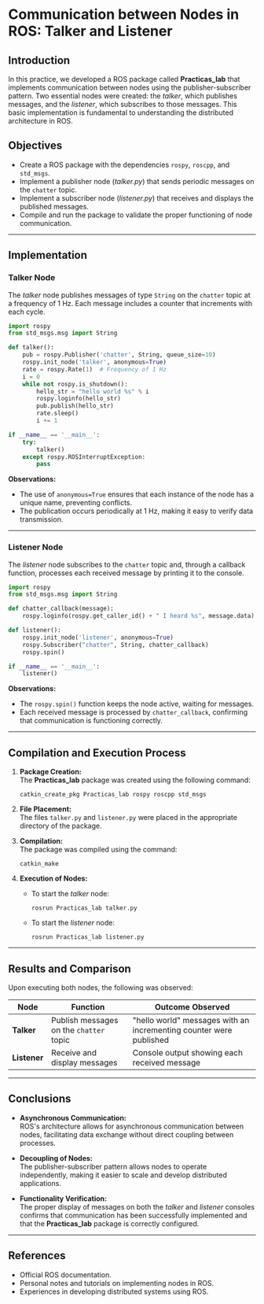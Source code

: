 # Communication between Nodes in ROS: Talker and Listener

## Introduction
In this practice, we developed a ROS package called **Practicas_lab** that implements communication between nodes using the publisher-subscriber pattern. Two essential nodes were created: the *talker*, which publishes messages, and the *listener*, which subscribes to those messages. This basic implementation is fundamental to understanding the distributed architecture in ROS.

## Objectives
- Create a ROS package with the dependencies `rospy`, `roscpp`, and `std_msgs`.
- Implement a publisher node (*talker.py*) that sends periodic messages on the `chatter` topic.
- Implement a subscriber node (*listener.py*) that receives and displays the published messages.
- Compile and run the package to validate the proper functioning of node communication.

---

## Implementation

### Talker Node
The *talker* node publishes messages of type `String` on the `chatter` topic at a frequency of 1 Hz. Each message includes a counter that increments with each cycle.

```python
import rospy
from std_msgs.msg import String

def talker():
    pub = rospy.Publisher('chatter', String, queue_size=10)
    rospy.init_node('talker', anonymous=True)
    rate = rospy.Rate(1)  # Frequency of 1 Hz
    i = 0
    while not rospy.is_shutdown():
        hello_str = "hello world %s" % i
        rospy.loginfo(hello_str)
        pub.publish(hello_str)
        rate.sleep()
        i += 1

if __name__ == '__main__':
    try:
        talker()
    except rospy.ROSInterruptException:
        pass
```

**Observations:**
- The use of `anonymous=True` ensures that each instance of the node has a unique name, preventing conflicts.
- The publication occurs periodically at 1 Hz, making it easy to verify data transmission.

---

### Listener Node
The *listener* node subscribes to the `chatter` topic and, through a callback function, processes each received message by printing it to the console.

```python
import rospy
from std_msgs.msg import String

def chatter_callback(message):
    rospy.loginfo(rospy.get_caller_id() + " I heard %s", message.data)

def listener():
    rospy.init_node('listener', anonymous=True)
    rospy.Subscriber("chatter", String, chatter_callback)
    rospy.spin()

if __name__ == '__main__':
    listener()
```

**Observations:**
- The `rospy.spin()` function keeps the node active, waiting for messages.
- Each received message is processed by `chatter_callback`, confirming that communication is functioning correctly.

---

## Compilation and Execution Process

1. **Package Creation:**  
   The **Practicas_lab** package was created using the following command:
   ```
   catkin_create_pkg Practicas_lab rospy roscpp std_msgs
   ```

2. **File Placement:**  
   The files `talker.py` and `listener.py` were placed in the appropriate directory of the package.

3. **Compilation:**  
   The package was compiled using the command:
   ```
   catkin_make
   ```

4. **Execution of Nodes:**  
   - To start the *talker* node:
     ```
     rosrun Practicas_lab talker.py
     ```
   - To start the *listener* node:
     ```
     rosrun Practicas_lab listener.py
     ```

---

## Results and Comparison

Upon executing both nodes, the following was observed:

| Node      | Function                                  | Outcome Observed                                                |
|-----------|-------------------------------------------|-----------------------------------------------------------------|
| **Talker**   | Publish messages on the `chatter` topic   | "hello world" messages with an incrementing counter were published  |
| **Listener** | Receive and display messages              | Console output showing each received message                      |

---

## Conclusions

- **Asynchronous Communication:**  
  ROS's architecture allows for asynchronous communication between nodes, facilitating data exchange without direct coupling between processes.

- **Decoupling of Nodes:**  
  The publisher-subscriber pattern allows nodes to operate independently, making it easier to scale and develop distributed applications.

- **Functionality Verification:**  
  The proper display of messages on both the *talker* and *listener* consoles confirms that communication has been successfully implemented and that the **Practicas_lab** package is correctly configured.

---

## References
- Official ROS documentation.
- Personal notes and tutorials on implementing nodes in ROS.
- Experiences in developing distributed systems using ROS.
```

